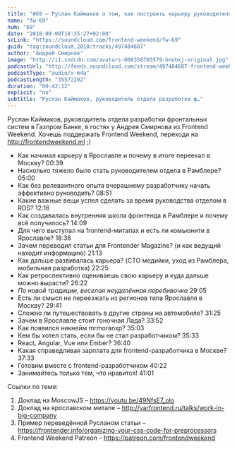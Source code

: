 ```yaml
---
title: "#69 – Руслан Каймаков о том, как построить карьеру руководителя в мире разработки"
name: "fw-69"
num: "69"
date: "2018-09-09T18:35:27+02:00"
scLink: "https://soundcloud.com/frontend-weekend/fw-69"
guid: "tag:soundcloud,2010:tracks/497484687"
author: "Андрей Смирнов"
image: "http://i1.sndcdn.com/avatars-000358703579-bnobxj-original.jpg"
podcastUrl: "http://feeds.soundcloud.com/stream/497484687-frontend-weekend-fw-69.m4a"
podcastType: "audio/x-m4a"
podcastLength: "35572202"
duration: "00:42:12"
explicit: "no"
subtitle: "Руслан Каймаков, руководитель отдела разработки ф…"
---
```

Руслан Каймаков, руководитель отдела разработки фронтальных систем в Газпром Банке, в гостях у Андрея Смирнова из Frontend Weekend. Хочешь поддержать Frontend Weekend, переходи на http://frontendweekend.ml ;)

- Как начинал карьеру в Ярославле и почему в итоге переехал в Москву? 00:39
- Насколько тяжело было стать руководителем отдела в Рамблере? 05:00
- Как без релевантного опыта вчерашнему разработчику начать эффективно руководить? 08:51
- Какие важные вещи успел сделать за время руководства отделом в RDS? 12:16
- Как создавалась внутренняя школа фронтенда в Рамблере и почему всё получилось? 14:09
- Для чего выступал на frontend-митапах и есть ли комьюнити в Ярославле? 18:36
- Зачем переводил статьи для Frontender Magazine? (и как ведущий находит информацию) 21:13
- Как дальше развивалась карьера? (CTO медийки, уход из Рамблера, мобильная разработка) 22:25
- Как ретроспективно оцениваешь свою карьеру и куда дальше можно вырасти? 26:22
- *По новой традиции, веселая неудалённая перебивочка* 29:05
- Есть ли смысл не переезжать из регионов типа Ярославля в Москву? 29:41
- Сложно ли путешествовать в другие страны на автомобиле? 31:25
- Зачем в Ярославле стоит гоночная Лада? 33:52
- Как появился никнейм mrmoranxp? 35:03
- Кем бы хотел стать, если бы не стал разработчиком? 35:33
- React, Angular, Vue или Ember? 36:40
- Какая справедливая зарплата для frontend-разработчика в Москве? 37:33
- Готовим вместе с frontend-разработчиком 40:22
- Занимайтесь только тем, что нравится! 41:01

Ссылки по теме:
1) Доклад на MoscowJS – https://youtu.be/49NfsE7_olo
2) Доклад на ярославском митапе – http://yarfrontend.ru/talks/work-in-big-company
3) Пример переведённой Русланом статьи – https://frontender.info/organizing-your-css-code-for-preprocessors
4) Frontend Weekend Patreon – https://patreon.com/frontendweekend